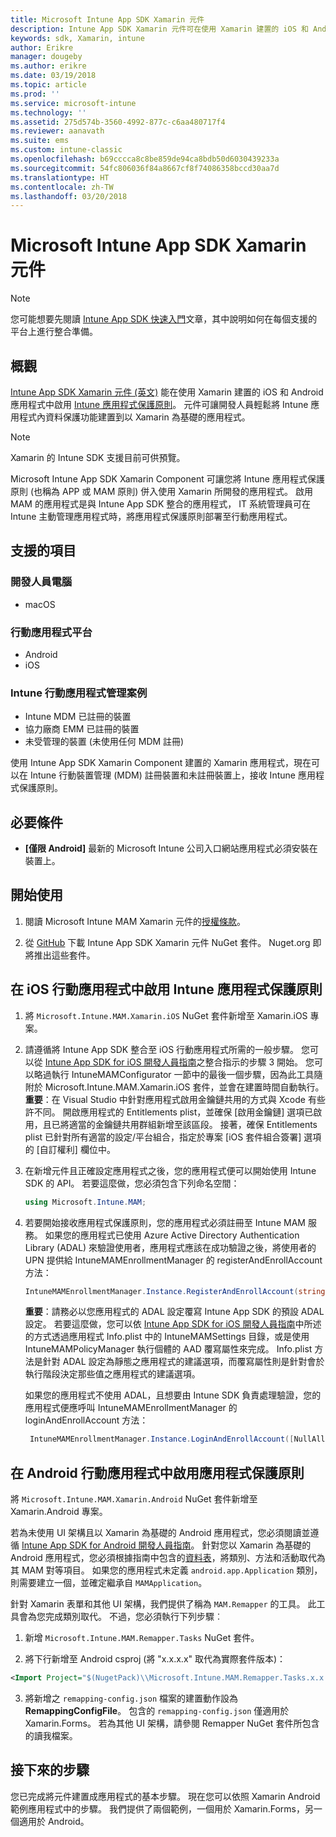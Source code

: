 ```yaml
---
title: Microsoft Intune App SDK Xamarin 元件
description: Intune App SDK Xamarin 元件可在使用 Xamarin 建置的 iOS 和 Android 應用程式中啟用 Intune 應用程式保護原則。
keywords: sdk, Xamarin, intune
author: Erikre
manager: dougeby
ms.author: erikre
ms.date: 03/19/2018
ms.topic: article
ms.prod: ''
ms.service: microsoft-intune
ms.technology: ''
ms.assetid: 275d574b-3560-4992-877c-c6aa480717f4
ms.reviewer: aanavath
ms.suite: ems
ms.custom: intune-classic
ms.openlocfilehash: b69cccca8c8be859de94ca8bdb50d6030439233a
ms.sourcegitcommit: 54fc806036f84a8667cf8f74086358bccd30aa7d
ms.translationtype: HT
ms.contentlocale: zh-TW
ms.lasthandoff: 03/20/2018
---
```

# <a name="microsoft-intune-app-sdk-xamarin-component"></a>Microsoft Intune App SDK Xamarin 元件

> [!NOTE]
> 您可能想要先閱讀 [Intune App SDK 快速入門](app-sdk-get-started.md)文章，其中說明如何在每個支援的平台上進行整合準備。

## <a name="overview"></a>概觀
[Intune App SDK Xamarin 元件 (英文)](https://github.com/msintuneappsdk/intune-app-sdk-xamarin) 能在使用 Xamarin 建置的 iOS 和 Android 應用程式中啟用 [Intune 應用程式保護原則](/intune-classic/deploy-use/protect-app-data-using-mobile-app-management-policies-with-microsoft-intune)。 元件可讓開發人員輕鬆將 Intune 應用程式內資料保護功能建置到以 Xamarin 為基礎的應用程式。

> [!NOTE]
> Xamarin 的 Intune SDK 支援目前可供預覽。 

Microsoft Intune App SDK Xamarin Component 可讓您將 Intune 應用程式保護原則 (也稱為 APP 或 MAM 原則) 併入使用 Xamarin 所開發的應用程式。 啟用 MAM 的應用程式是與 Intune App SDK 整合的應用程式， IT 系統管理員可在 Intune 主動管理應用程式時，將應用程式保護原則部署至行動應用程式。

## <a name="whats-supported"></a>支援的項目

### <a name="developer-machines"></a>開發人員電腦
* macOS


### <a name="mobile-app-platforms"></a>行動應用程式平台
* Android
* iOS


### <a name="intune-mobile-application-management-scenarios"></a>Intune 行動應用程式管理案例

* Intune MDM 已註冊的裝置
* 協力廠商 EMM 已註冊的裝置
* 未受管理的裝置 (未使用任何 MDM 註冊)

使用 Intune App SDK Xamarin Component 建置的 Xamarin 應用程式，現在可以在 Intune 行動裝置管理 (MDM) 註冊裝置和未註冊裝置上，接收 Intune 應用程式保護原則。

## <a name="prerequisites"></a>必要條件

* **[僅限 Android]** 最新的 Microsoft Intune 公司入口網站應用程式必須安裝在裝置上。

## <a name="get-started"></a>開始使用

1. 閱讀 Microsoft Intune MAM Xamarin 元件的[授權條款](https://github.com/msintuneappsdk/intune-app-sdk-xamarin/blob/master/Microsoft%20License%20Terms%20Intune%20App%20SDK%20Xamarin%20Component.pdf)。

2.  從 [GitHub](https://github.com/msintuneappsdk/intune-app-sdk-xamarin) 下載 Intune App SDK Xamarin 元件 NuGet 套件。 Nuget.org 即將推出這些套件。  

## <a name="enabling-intune-app-protection-polices-in-your-ios-mobile-app"></a>在 iOS 行動應用程式中啟用 Intune 應用程式保護原則
1. 將 `Microsoft.Intune.MAM.Xamarin.iOS` NuGet 套件新增至 Xamarin.iOS 專案。
2.  請遵循將 Intune App SDK 整合至 iOS 行動應用程式所需的一般步驟。 您可以從 [Intune App SDK for iOS 開發人員指南](app-sdk-ios.md#build-the-sdk-into-your-mobile-app)之整合指示的步驟 3 開始。 您可以略過執行 IntuneMAMConfigurator 一節中的最後一個步驟，因為此工具隨附於 Microsoft.Intune.MAM.Xamarin.iOS 套件，並會在建置時間自動執行。
    **重要**：在 Visual Studio 中針對應用程式啟用金鑰鏈共用的方式與 Xcode 有些許不同。 開啟應用程式的 Entitlements plist，並確保 [啟用金鑰鏈] 選項已啟用，且已將適當的金鑰鏈共用群組新增至該區段。 接著，確保 Entitlements plist 已針對所有適當的設定/平台組合，指定於專案 [iOS 套件組合簽署] 選項的 [自訂權利] 欄位中。
3.  在新增元件且正確設定應用程式之後，您的應用程式便可以開始使用 Intune SDK 的 API。 若要這麼做，您必須包含下列命名空間：

      ```csharp
      using Microsoft.Intune.MAM;
      ```
4. 若要開始接收應用程式保護原則，您的應用程式必須註冊至 Intune MAM 服務。 如果您的應用程式已使用 Azure Active Directory Authentication Library (ADAL) 來驗證使用者，應用程式應該在成功驗證之後，將使用者的 UPN 提供給 IntuneMAMEnrollmentManager 的 registerAndEnrollAccount 方法：
      ```csharp
      IntuneMAMEnrollmentManager.Instance.RegisterAndEnrollAccount(string identity);
      ```
      **重要**：請務必以您應用程式的 ADAL 設定覆寫 Intune App SDK 的預設 ADAL 設定。 若要這麼做，您可以依 [Intune App SDK for iOS 開發人員指南](app-sdk-ios.md#configure-settings-for-the-intune-app-sdk)中所述的方式透過應用程式 Info.plist 中的 IntuneMAMSettings 目錄，或是使用 IntuneMAMPolicyManager 執行個體的 AAD 覆寫屬性來完成。 Info.plist 方法是針對 ADAL 設定為靜態之應用程式的建議選項，而覆寫屬性則是針對會於執行階段決定那些值之應用程式的建議選項。 
      
      如果您的應用程式不使用 ADAL，且想要由 Intune SDK 負責處理驗證，您的應用程式便應呼叫 IntuneMAMEnrollmentManager 的 loginAndEnrollAccount 方法：
      ```csharp
       IntuneMAMEnrollmentManager.Instance.LoginAndEnrollAccount([NullAllowed] string identity);
      ```

## <a name="enabling-app-protection-policies-in-your-android-mobile-app"></a>在 Android 行動應用程式中啟用應用程式保護原則
將 `Microsoft.Intune.MAM.Xamarin.Android` NuGet 套件新增至 Xamarin.Android 專案。

若為未使用 UI 架構且以 Xamarin 為基礎的 Android 應用程式，您必須閱讀並遵循 [Intune App SDK for Android 開發人員指南](app-sdk-android.md)。 針對您以 Xamarin 為基礎的 Android 應用程式，您必須根據指南中包含的[資料表](app-sdk-android.md#replace-classes-methods-and-activities-with-their-mam-equivalent)，將類別、方法和活動取代為其 MAM 對等項目。 如果您的應用程式未定義 `android.app.Application` 類別，則需要建立一個，並確定繼承自 `MAMApplication`。

針對 Xamarin 表單和其他 UI 架構，我們提供了稱為 `MAM.Remapper` 的工具。 此工具會為您完成類別取代。 不過，您必須執行下列步驟︰

1.  新增 `Microsoft.Intune.MAM.Remapper.Tasks` NuGet 套件。

2.  將下行新增至 Android csproj (將 "x.x.x.x" 取代為實際套件版本)：
  ```xml
 <Import Project="$(NugetPack)\\Microsoft.Intune.MAM.Remapper.Tasks.x.x.x.x\\build\\MonoAndroid10\\Microsoft.Intune.MAM.Remapper.targets" />
  ```

3.  將新增之 `remapping-config.json` 檔案的建置動作設為 **RemappingConfigFile**。 包含的 `remapping-config.json` 僅適用於 Xamarin.Forms。 若為其他 UI 架構，請參閱 Remapper NuGet 套件所包含的讀我檔案。

## <a name="next-steps"></a>接下來的步驟

您已完成將元件建置成應用程式的基本步驟。 現在您可以依照 Xamarin Android 範例應用程式中的步驟。 我們提供了兩個範例，一個用於 Xamarin.Forms，另一個適用於 Android。
